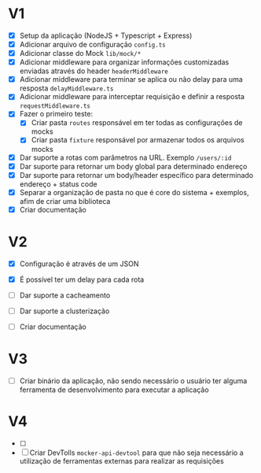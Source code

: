 # V1
- [x] Setup da aplicação (NodeJS + Typescript + Express)
- [x] Adicionar arquivo de configuração `config.ts`  
- [x] Adicionar classe do Mock `lib/mock/*`
- [x] Adicionar middleware para organizar informações customizadas enviadas através do header `headerMiddleware`
- [x] Adicionar middleware para terminar se aplica ou não delay para uma resposta `delayMiddleware.ts`
- [x] Adicionar middleware para interceptar requisição e definir a resposta `requestMiddleware.ts`
- [x] Fazer o primeiro teste:
  - [x] Criar pasta `routes` responsável em ter todas as configurações de mocks
  - [x] Criar pasta `fixture` responsável por armazenar todos os arquivos mocks
- [x] Dar suporte a rotas com parâmetros na URL. Exemplo `/users/:id`
- [x] Dar suporte para retornar um body global para determinado endereço
- [x] Dar suporte para retornar um body/header específico para determinado endereço + status code
- [x] Separar a organização de pasta no que é core do sistema + exemplos, afim de criar uma biblioteca
- [x] Criar documentação

# V2
- [x] Configuração é através de um JSON
- [x] É possível ter um delay para cada rota
- [ ] Dar suporte a cacheamento
- [ ] Dar suporte a clusterização
- [ ] Criar documentação


# V3
- [ ] Criar binário da aplicação, não sendo necessário o usuário ter alguma ferramenta de desenvolvimento para executar a aplicação

# V4
- [ ]
- [ ] Criar DevTolls `mocker-api-devtool` para que não seja necessário a utilização de ferramentas externas para realizar as requisições